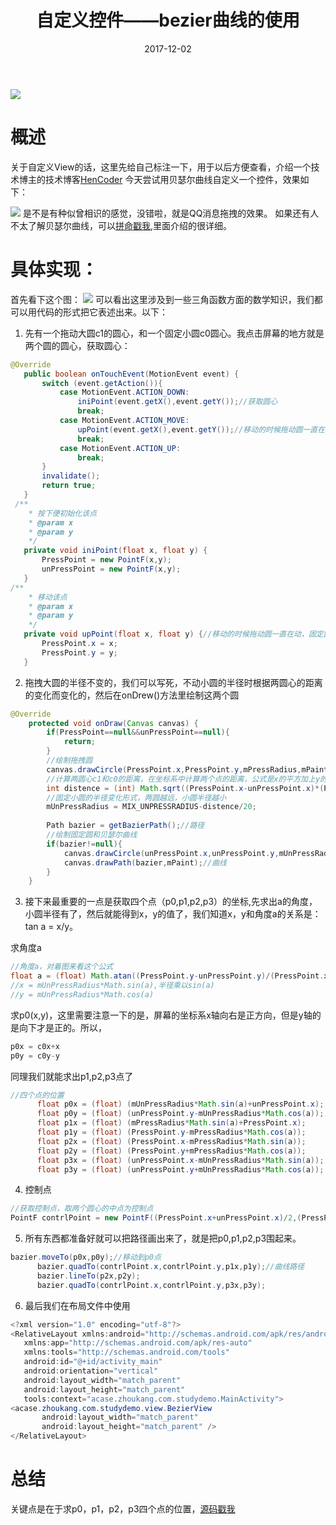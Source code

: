 ﻿---
title: 自定义控件——bezier曲线的使用
date: 2017-12-02
categories: "Android"
tags: "自定义控件"
---
![](http://oxr4g4c3v.bkt.clouddn.com/bezierAn.png)
# 概述
关于自定义View的话，这里先给自己标注一下，用于以后方便查看，介绍一个技术博主的技术博客[HenCoder](http://hencoder.com/)
今天尝试用贝瑟尔曲线自定义一个控件，效果如下：
<!--more-->
![](http://oxr4g4c3v.bkt.clouddn.com/view1.gif)
是不是有种似曾相识的感觉，没错啦，就是QQ消息拖拽的效果。
如果还有人不太了解贝瑟尔曲线，可以[拼命戳我](http://www.html-js.com/article/1628),里面介绍的很详细。

# 具体实现：
首先看下这个图：
![](http://oxr4g4c3v.bkt.clouddn.com/bezierAn.png)
可以看出这里涉及到一些三角函数方面的数学知识，我们都可以用代码的形式把它表述出来。以下：


1. 先有一个拖动大圆c1的圆心，和一个固定小圆c0圆心。我点击屏幕的地方就是两个圆的圆心，获取圆心：
```java
@Override
   public boolean onTouchEvent(MotionEvent event) {
       switch (event.getAction()){
           case MotionEvent.ACTION_DOWN:
               iniPoint(event.getX(),event.getY());//获取圆心
               break;
           case MotionEvent.ACTION_MOVE:
               upPoint(event.getX(),event.getY());//移动的时候拖动圆一直在动，固定圆不动
               break;
           case MotionEvent.ACTION_UP:
               break;
       }
       invalidate();
       return true;
   }
 /**
    * 按下便初始化该点
    * @param x
    * @param y
    */
   private void iniPoint(float x, float y) {
       PressPoint = new PointF(x,y);
       unPressPoint = new PointF(x,y);
   }
/**
    * 移动该点
    * @param x
    * @param y
    */
   private void upPoint(float x, float y) {//移动的时候拖动圆一直在动，固定圆不动
       PressPoint.x = x;
       PressPoint.y = y;
   }
```
2. 拖拽大圆的半径不变的，我们可以写死，不动小圆的半径时根据两圆心的距离的变化而变化的，然后在onDrew()方法里绘制这两个圆
```java
@Override
    protected void onDraw(Canvas canvas) {
        if(PressPoint==null&&unPressPoint==null){
            return;
        }
        //绘制拖拽圆
        canvas.drawCircle(PressPoint.x,PressPoint.y,mPressRadius,mPaint);//mPressRadius是写死的常量
        //计算两圆心c1和c0的距离，在坐标系中计算两个点的距离，公式是x的平方加上y的平方之和，然后开根号，表达式如下：
        int distence = (int) Math.sqrt((PressPoint.x-unPressPoint.x)*(PressPoint.x-unPressPoint.x)+(PressPoint.y-unPressPoint.y)*(PressPoint.y-unPressPoint.y));
		//固定小圆的半径变化形式，两圆越远，小圆半径越小
        mUnPressRadius = MIX_UNPRESSRADIUS-distence/20;
		
        Path bazier = getBazierPath();//路径
        //绘制固定圆和贝瑟尔曲线
        if(bazier!=null){
            canvas.drawCircle(unPressPoint.x,unPressPoint.y,mUnPressRadius,mPaint);//固定小圆
            canvas.drawPath(bazier,mPaint);//曲线
        }
    }
```
3. 接下来最重要的一点是获取四个点（p0,p1,p2,p3）的坐标,先求出a的角度，小圆半径有了，然后就能得到x，y的值了，我们知道x，y和角度a的关系是：tan a = x/y。

求角度a
```java
//角度a，对着图来看这个公式
float a = (float) Math.atan((PressPoint.y-unPressPoint.y)/(PressPoint.x-unPressPoint.x));
//x = mUnPressRadius*Math.sin(a),半径乘以sin(a)
//y = mUnPressRadius*Math.cos(a)
```
求p0(x,y)，这里需要注意一下的是，屏幕的坐标系x轴向右是正方向，但是y轴的是向下才是正的。所以，
```java
p0x = c0x+x
p0y = c0y-y
```
同理我们就能求出p1,p2,p3点了
```java
//四个点的位置
      float p0x = (float) (mUnPressRadius*Math.sin(a)+unPressPoint.x);
      float p0y = (float) (unPressPoint.y-mUnPressRadius*Math.cos(a));
      float p1x = (float) (mPressRadius*Math.sin(a)+PressPoint.x);
      float p1y = (float) (PressPoint.y-mPressRadius*Math.cos(a));
      float p2x = (float) (PressPoint.x-mPressRadius*Math.sin(a));
      float p2y = (float) (PressPoint.y+mPressRadius*Math.cos(a));
      float p3x = (float) (unPressPoint.x-mUnPressRadius*Math.sin(a));
      float p3y = (float) (unPressPoint.y+mUnPressRadius*Math.cos(a));
```
4. 控制点
```java
//获取控制点，取两个圆心的中点为控制点
PointF contrlPoint = new PointF((PressPoint.x+unPressPoint.x)/2,(PressPoint.y+unPressPoint.y)/2);
```
5. 所有东西都准备好就可以把路径画出来了，就是把p0,p1,p2,p3围起来。
```java
bazier.moveTo(p0x,p0y);//移动到p0点
      bazier.quadTo(contrlPoint.x,contrlPoint.y,p1x,p1y);//曲线路径
      bazier.lineTo(p2x,p2y);
      bazier.quadTo(contrlPoint.x,contrlPoint.y,p3x,p3y);
```
6. 最后我们在布局文件中使用
```java
<?xml version="1.0" encoding="utf-8"?>
<RelativeLayout xmlns:android="http://schemas.android.com/apk/res/android"
   xmlns:app="http://schemas.android.com/apk/res-auto"
   xmlns:tools="http://schemas.android.com/tools"
   android:id="@+id/activity_main"
   android:orientation="vertical"
   android:layout_width="match_parent"
   android:layout_height="match_parent"
   tools:context="acase.zhoukang.com.studydemo.MainActivity">
<acase.zhoukang.com.studydemo.view.BezierView
       android:layout_width="match_parent"
       android:layout_height="match_parent" />
</RelativeLayout>
```
# 总结
关键点是在于求p0，p1，p2，p3四个点的位置，[源码戳我](https://github.com/Kanging/StudyDemo/blob/master/app/src/main/java/acase/zhoukang/com/studydemo/view/BezierView.java)
